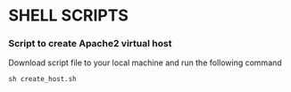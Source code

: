 # SHELL SCRIPTS

### Script to create Apache2 virtual host

Download script file to your local machine and run the following command

```
sh create_host.sh
```

